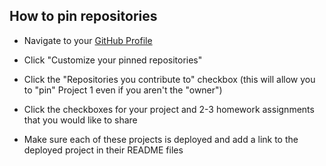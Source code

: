 
## How to pin repositories

* Navigate to your [GitHub Profile](https://github.com/USERNAME?tab=repositories)

* Click "Customize your pinned repositories"

* Click the "Repositories you contribute to" checkbox (this will allow you to "pin" Project 1 even if you aren't the "owner")

* Click the checkboxes for your project and 2-3 homework assignments that you would like to share

* Make sure each of these projects is deployed and add a link to the deployed project in their README files
